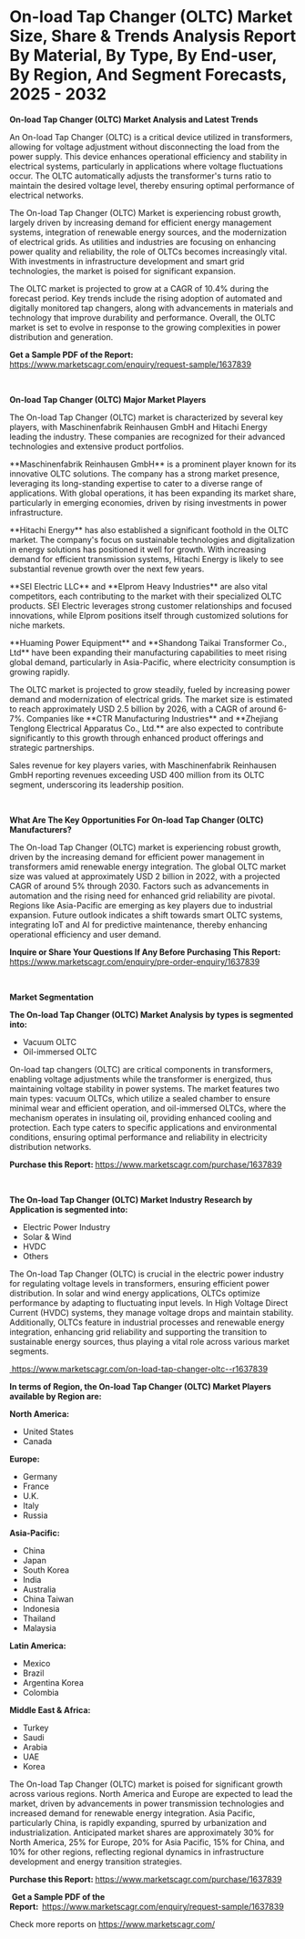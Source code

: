 <p><h1>On-load Tap Changer (OLTC) Market Size, Share & Trends Analysis Report By Material, By Type, By End-user, By Region, And Segment Forecasts, 2025 - 2032</h1></p><p><strong>On-load Tap Changer (OLTC) Market Analysis and Latest Trends</strong></p>
<p><p>An On-load Tap Changer (OLTC) is a critical device utilized in transformers, allowing for voltage adjustment without disconnecting the load from the power supply. This device enhances operational efficiency and stability in electrical systems, particularly in applications where voltage fluctuations occur. The OLTC automatically adjusts the transformer's turns ratio to maintain the desired voltage level, thereby ensuring optimal performance of electrical networks.</p><p>The On-load Tap Changer (OLTC) Market is experiencing robust growth, largely driven by increasing demand for efficient energy management systems, integration of renewable energy sources, and the modernization of electrical grids. As utilities and industries are focusing on enhancing power quality and reliability, the role of OLTCs becomes increasingly vital. With investments in infrastructure development and smart grid technologies, the market is poised for significant expansion.</p><p>The OLTC market is projected to grow at a CAGR of 10.4% during the forecast period. Key trends include the rising adoption of automated and digitally monitored tap changers, along with advancements in materials and technology that improve durability and performance. Overall, the OLTC market is set to evolve in response to the growing complexities in power distribution and generation.</p></p>
<p><strong>Get a Sample PDF of the Report:&nbsp;</strong> <a href="https://www.marketscagr.com/enquiry/request-sample/1637839?utm_campaign=3189&utm_medium=2&utm_source=Github&utm_content=ia&utm_term=11042025&utm_id=on-load-tap-changer-oltc">https://www.marketscagr.com/enquiry/request-sample/1637839</a></p>
<p>&nbsp;</p>
<p><strong>On-load Tap Changer (OLTC) Major Market Players</strong></p>
<p><p>The On-load Tap Changer (OLTC) market is characterized by several key players, with Maschinenfabrik Reinhausen GmbH and Hitachi Energy leading the industry. These companies are recognized for their advanced technologies and extensive product portfolios.</p><p>**Maschinenfabrik Reinhausen GmbH** is a prominent player known for its innovative OLTC solutions. The company has a strong market presence, leveraging its long-standing expertise to cater to a diverse range of applications. With global operations, it has been expanding its market share, particularly in emerging economies, driven by rising investments in power infrastructure.</p><p>**Hitachi Energy** has also established a significant foothold in the OLTC market. The company's focus on sustainable technologies and digitalization in energy solutions has positioned it well for growth. With increasing demand for efficient transmission systems, Hitachi Energy is likely to see substantial revenue growth over the next few years.</p><p>**SEI Electric LLC** and **Elprom Heavy Industries** are also vital competitors, each contributing to the market with their specialized OLTC products. SEI Electric leverages strong customer relationships and focused innovations, while Elprom positions itself through customized solutions for niche markets.</p><p>**Huaming Power Equipment** and **Shandong Taikai Transformer Co., Ltd** have been expanding their manufacturing capabilities to meet rising global demand, particularly in Asia-Pacific, where electricity consumption is growing rapidly.</p><p>The OLTC market is projected to grow steadily, fueled by increasing power demand and modernization of electrical grids. The market size is estimated to reach approximately USD 2.5 billion by 2026, with a CAGR of around 6-7%. Companies like **CTR Manufacturing Industries** and **Zhejiang Tenglong Electrical Apparatus Co., Ltd.** are also expected to contribute significantly to this growth through enhanced product offerings and strategic partnerships.</p><p>Sales revenue for key players varies, with Maschinenfabrik Reinhausen GmbH reporting revenues exceeding USD 400 million from its OLTC segment, underscoring its leadership position.</p></p>
<p>&nbsp;</p>
<p><strong>What Are The Key Opportunities For On-load Tap Changer (OLTC) Manufacturers?</strong></p>
<p><p>The On-load Tap Changer (OLTC) market is experiencing robust growth, driven by the increasing demand for efficient power management in transformers amid renewable energy integration. The global OLTC market size was valued at approximately USD 2 billion in 2022, with a projected CAGR of around 5% through 2030. Factors such as advancements in automation and the rising need for enhanced grid reliability are pivotal. Regions like Asia-Pacific are emerging as key players due to industrial expansion. Future outlook indicates a shift towards smart OLTC systems, integrating IoT and AI for predictive maintenance, thereby enhancing operational efficiency and user demand.</p></p>
<p><strong>Inquire or Share Your Questions If Any Before Purchasing This Report:</strong> <a href="https://www.marketscagr.com/enquiry/pre-order-enquiry/1637839?utm_campaign=3189&utm_medium=2&utm_source=Github&utm_content=ia&utm_term=11042025&utm_id=on-load-tap-changer-oltc">https://www.marketscagr.com/enquiry/pre-order-enquiry/1637839</a></p>
<p>&nbsp;</p>
<p><strong>Market Segmentation</strong></p>
<p><strong>The On-load Tap Changer (OLTC) Market Analysis by types is segmented into:</strong></p>
<p><ul><li>Vacuum OLTC</li><li>Oil-immersed OLTC</li></ul></p>
<p><p>On-load tap changers (OLTC) are critical components in transformers, enabling voltage adjustments while the transformer is energized, thus maintaining voltage stability in power systems. The market features two main types: vacuum OLTCs, which utilize a sealed chamber to ensure minimal wear and efficient operation, and oil-immersed OLTCs, where the mechanism operates in insulating oil, providing enhanced cooling and protection. Each type caters to specific applications and environmental conditions, ensuring optimal performance and reliability in electricity distribution networks.</p></p>
<p><strong>Purchase this Report:&nbsp;</strong><a href="https://www.marketscagr.com/purchase/1637839?utm_campaign=3189&utm_medium=2&utm_source=Github&utm_content=ia&utm_term=11042025&utm_id=on-load-tap-changer-oltc">https://www.marketscagr.com/purchase/1637839</a></p>
<p>&nbsp;</p>
<p><strong>The On-load Tap Changer (OLTC) Market Industry Research by Application is segmented into:</strong></p>
<p><ul><li>Electric Power Industry</li><li>Solar & Wind</li><li>HVDC</li><li>Others</li></ul></p>
<p><p>The On-load Tap Changer (OLTC) is crucial in the electric power industry for regulating voltage levels in transformers, ensuring efficient power distribution. In solar and wind energy applications, OLTCs optimize performance by adapting to fluctuating input levels. In High Voltage Direct Current (HVDC) systems, they manage voltage drops and maintain stability. Additionally, OLTCs feature in industrial processes and renewable energy integration, enhancing grid reliability and supporting the transition to sustainable energy sources, thus playing a vital role across various market segments.</p></p>
<p><a href="https://www.marketscagr.com/on-load-tap-changer-oltc--r1637839?utm_campaign=3189&utm_medium=2&utm_source=Github&utm_content=ia&utm_term=11042025&utm_id=on-load-tap-changer-oltc">&nbsp;https://www.marketscagr.com/on-load-tap-changer-oltc--r1637839</a></p>
<p><strong>In terms of Region, the On-load Tap Changer (OLTC) Market Players available by Region are:</strong></p>
<p>
    <p> <strong> North America: </strong>
        <ul>
            <li>United States</li>
            <li>Canada</li>
        </ul>
        </p> 
    <p> <strong> Europe: </strong>
        <ul>
            <li>Germany</li>
            <li>France</li>
            <li>U.K.</li>
            <li>Italy</li>
            <li>Russia</li>
        </ul>
        </p> 
    <p> <strong> Asia-Pacific: </strong>
        <ul>
            <li>China</li>
            <li>Japan</li>
            <li>South Korea</li>
            <li>India</li>
            <li>Australia</li>
            <li>China Taiwan</li>
            <li>Indonesia</li>
            <li>Thailand</li>
            <li>Malaysia</li>
        </ul>
        </p> 
    <p> <strong> Latin America: </strong>
        <ul>
            <li>Mexico</li>
            <li>Brazil</li>
            <li>Argentina Korea</li>
            <li>Colombia</li>
        </ul>
        </p> 
    <p> <strong> Middle East & Africa: </strong>
        <ul>
            <li>Turkey</li>
            <li>Saudi</li>
            <li>Arabia</li>
            <li>UAE</li>
            <li>Korea</li>
        </ul>
    </p>
    </p>
<p><p>The On-load Tap Changer (OLTC) market is poised for significant growth across various regions. North America and Europe are expected to lead the market, driven by advancements in power transmission technologies and increased demand for renewable energy integration. Asia Pacific, particularly China, is rapidly expanding, spurred by urbanization and industrialization. Anticipated market shares are approximately 30% for North America, 25% for Europe, 20% for Asia Pacific, 15% for China, and 10% for other regions, reflecting regional dynamics in infrastructure development and energy transition strategies.</p></p>
<p><strong>Purchase this Report: </strong><a href="https://www.marketscagr.com/purchase/1637839?utm_campaign=3189&utm_medium=2&utm_source=Github&utm_content=ia&utm_term=11042025&utm_id=on-load-tap-changer-oltc">https://www.marketscagr.com/purchase/1637839</a></p>
<p>&nbsp;<strong>Get a Sample PDF of the Report:&nbsp;&nbsp;</strong><a href="https://www.marketscagr.com/enquiry/request-sample/1637839?utm_campaign=3189&utm_medium=2&utm_source=Github&utm_content=ia&utm_term=11042025&utm_id=on-load-tap-changer-oltc">https://www.marketscagr.com/enquiry/request-sample/1637839</a></p>
<p><strong></strong></p>
<p>Check more reports on <a href="https://www.marketscagr.com/?utm_campaign=3189&utm_medium=2&utm_source=Github&utm_content=ia&utm_term=11042025&utm_id=on-load-tap-changer-oltc">https://www.marketscagr.com/</a></p>